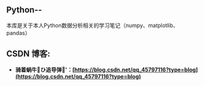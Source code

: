 ## Python--
本库是关于本人Python数据分析相关的学习笔记（numpy、matplotlib、pandas）

## CSDN 博客:
* **骑着蜗牛:snail:ひ追导弹:rocket:'：[https://blog.csdn.net/qq_45797116?type=blog](https://blog.csdn.net/qq_45797116?type=blog)**
